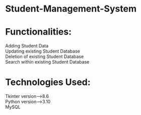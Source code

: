# Student-Management-System
# Functionalities:
Adding Student Data\
Updating existing Student Database\
Deletion of existing Student Database\
Search within existing Student Database
# Technologies Used:
  Tkinter version-->8.6\
  Python version-->3.10\
  MySQL
